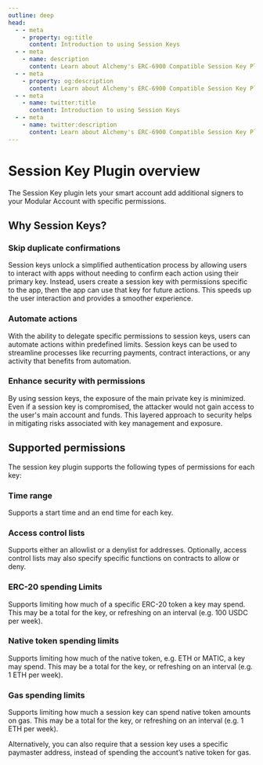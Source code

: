 ```yaml
---
outline: deep
head:
  - - meta
    - property: og:title
      content: Introduction to using Session Keys
  - - meta
    - name: description
      content: Learn about Alchemy's ERC-6900 Compatible Session Key Plugin.
  - - meta
    - property: og:description
      content: Learn about Alchemy's ERC-6900 Compatible Session Key Plugin.
  - - meta
    - name: twitter:title
      content: Introduction to using Session Keys
  - - meta
    - name: twitter:description
      content: Learn about Alchemy's ERC-6900 Compatible Session Key Plugin.
---
```


# Session Key Plugin overview

The Session Key plugin lets your smart account add additional signers to your Modular Account with specific permissions.

## Why Session Keys?

### Skip duplicate confirmations

Session keys unlock a simplified authentication process by allowing users to interact with apps without needing to confirm each action using their primary key. Instead, users create a session key with permissions specific to the app, then the app can use that key for future actions. This speeds up the user interaction and provides a smoother experience.

### Automate actions

With the ability to delegate specific permissions to session keys, users can automate actions within predefined limits. Session keys can be used to streamline processes like recurring payments, contract interactions, or any activity that benefits from automation.

### Enhance security with permissions

By using session keys, the exposure of the main private key is minimized. Even if a session key is compromised, the attacker would not gain access to the user's main account and funds. This layered approach to security helps in mitigating risks associated with key management and exposure.

## Supported permissions

The session key plugin supports the following types of permissions for each key:

### Time range

Supports a start time and an end time for each key.

### Access control lists

Supports either an allowlist or a denylist for addresses. Optionally, access control lists may also specify specific functions on contracts to allow or deny.

### ERC-20 spending Limits

Supports limiting how much of a specific ERC-20 token a key may spend. This may be a total for the key, or refreshing on an interval (e.g. 100 USDC per week).

### Native token spending limits

Supports limiting how much of the native token, e.g. ETH or MATIC, a key may spend. This may be a total for the key, or refreshing on an interval (e.g. 1 ETH per week).

### Gas spending limits

Supports limiting how much a session key can spend native token amounts on gas. This may be a total for the key, or refreshing on an interval (e.g. 1 ETH per week).

Alternatively, you can also require that a session key uses a specific paymaster address, instead of spending the account’s native token for gas.
